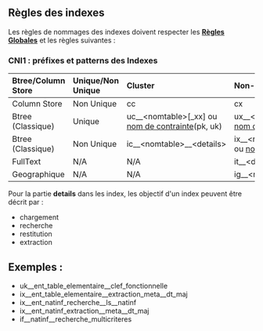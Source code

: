 ## Règles des indexes

Les règles de nommages des indexes doivent respecter les **[Règles Globales](GlobalRules.md)** et les règles suivantes :

### CNI1 : préfixes et patterns des Indexes

|	Btree/Column Store	|	Unique/Non Unique	|	Cluster	|	Non-Cluster	|
|	:---	|	:---	|	:---	|	:---	|
|	Column Store	|	Non Unique	|	cc	|	cx	|
|	Btree (Classique)	|	Unique	|	uc__\<nomtable\>\[_xx\] ou [nom de contrainte](ConstraintsRules.md)(pk, uk)	|	ux__\<nomtable\>\[_xx] ou [nom de contrainte](ConstraintsRules.md) (pk,uk)	|
|	Btree (Classique)	|	Non Unique	|	ic__\<nomtable>__\<details>	| 	ix__\<nomtable>__\<details> ou [nom de contrainte](ConstraintsRules.md)(fk)	|
|	FullText	|	N/A	|	N/A	| 	it__\<domaine>__\<details> 	|
|	Geographique	|	N/A	|	N/A	| 	ig__\<nomtable>__\<details> 	|



Pour la partie **details** dans les index, les objectif d'un index peuvent être décrit par : 

- chargement
- recherche
- restitution
- extraction


## Exemples :
- uk__ent_table_elementaire__clef_fonctionnelle
- ix__ent_table_elementaire__extraction_meta__dt_maj
- ix__ent_natinf_recherche__ls__natinf
- ix__ent_natinf_extraction__meta__dt_maj
- if__natinf__recherche_multicriteres

